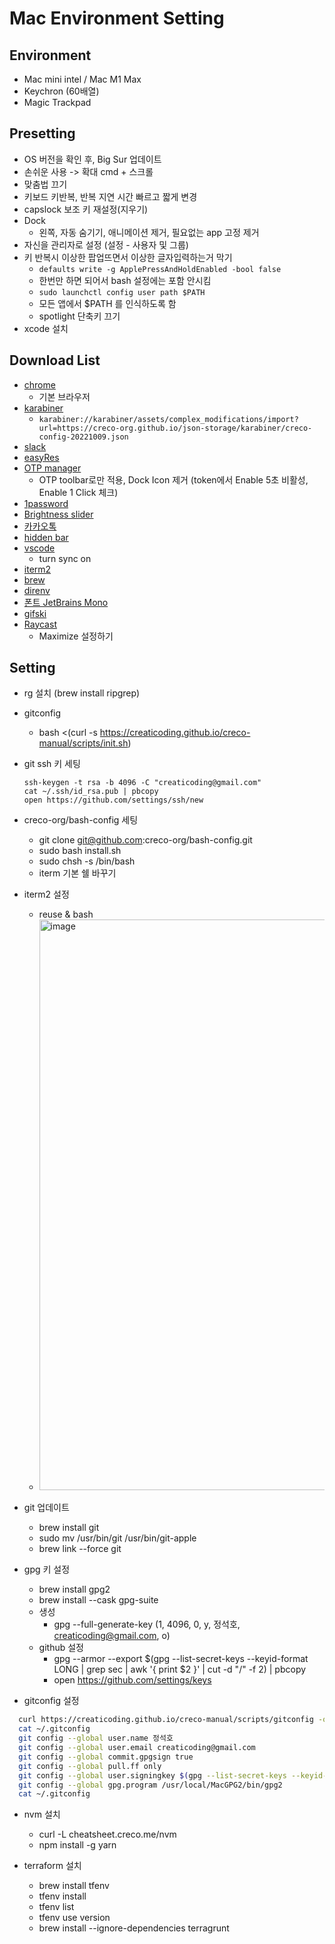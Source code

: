 # Mac Environment Setting

## Environment

- Mac mini intel / Mac M1 Max
- Keychron (60배열)
- Magic Trackpad

## Presetting

- OS 버전을 확인 후, Big Sur 업데이트
- 손쉬운 사용 -> 확대 cmd + 스크롤
- 맞춤법 끄기
- 키보드 키반복, 반복 지연 시간 빠르고 짧게 변경
- capslock 보조 키 재설정(지우기)
- Dock 
  - 왼쪽, 자동 숨기기, 애니메이션 제거, 필요없는 app 고정 제거
- 자신을 관리자로 설정 (설정 - 사용자 및 그룹)
- 키 반복시 이상한 팝업뜨면서 이상한 글자입력하는거 막기
  - `defaults write -g ApplePressAndHoldEnabled -bool false`
  - 한번만 하면 되어서 bash 설정에는 포함 안시킴
  - `sudo launchctl config user path $PATH`
  - 모든 앱에서 $PATH 를 인식하도록 함
  - spotlight 단축키 끄기
- xcode 설치

## Download List

- [chrome](https://www.google.co.kr/chrome)
  - 기본 브라우저
- [karabiner](https://karabiner-elements.pqrs.org)
  - `karabiner://karabiner/assets/complex_modifications/import?url=https://creco-org.github.io/json-storage/karabiner/creco-config-20221009.json`
- [slack](https://slack.com/intl/ko-kr/downloads/mac)
- [easyRes](https://apps.apple.com/kr/app/easyres/id688211836?mt=120)
- [OTP manager](https://apps.apple.com/us/app/otp-manager/id928941247)
  - OTP toolbar로만 적용, Dock Icon 제거 (token에서 Enable 5초 비활성, Enable 1 Click 체크)
- [1password](https://1password.com/product/mac/)
- [Brightness slider](https://apps.apple.com/kr/app/brightness-slider/id456624497?mt=12)
- [카카오톡](https://apps.apple.com/kr/app/%EC%B9%B4%EC%B9%B4%EC%98%A4%ED%86%A1/id869223134?mt=12)
- [hidden bar](https://apps.apple.com/kr/app/hidden-bar/id1452453066?mt=12)
- [vscode](https://code.visualstudio.com/download)
  - turn sync on
- [iterm2](https://iterm2.com/)
- [brew](https://brew.sh/)
- [direnv](https://formulae.brew.sh/formula/direnv#default)
- [폰트 JetBrains Mono](https://www.jetbrains.com/ko-kr/lp/mono/)
- [gifski](https://gif.ski/)
- [Raycast](https://www.raycast.com/)
  - Maximize 설정하기

## Setting

- rg 설치 (brew install ripgrep)

- gitconfig
  - bash <(curl -s https://creaticoding.github.io/creco-manual/scripts/init.sh)

- git ssh 키 세팅

  ```
  ssh-keygen -t rsa -b 4096 -C "creaticoding@gmail.com"
  cat ~/.ssh/id_rsa.pub | pbcopy
  open https://github.com/settings/ssh/new
  ```

- creco-org/bash-config 세팅
  - git clone git@github.com:creco-org/bash-config.git
  - sudo bash install.sh
  - sudo chsh -s /bin/bash
  - iterm 기본 쉘 바꾸기

- iterm2 설정
  - reuse & bash
  - <img width="913" alt="image" src="https://user-images.githubusercontent.com/33514304/187356256-74bc92d4-be45-4c05-9122-9fffd8ec8a26.png">


- git 업데이트
  - brew install git
  - sudo mv /usr/bin/git /usr/bin/git-apple
  - brew link --force git
  
- gpg 키 설정
  - brew install gpg2
  - brew install --cask gpg-suite
  - 생성
    - gpg --full-generate-key (1, 4096, 0, y, 정석호, creaticoding@gmail.com, o)
  - github 설정
    - gpg --armor --export  $(gpg --list-secret-keys --keyid-format LONG | grep sec | awk '{ print $2 }' | cut -d "/" -f 2) | pbcopy
    - open https://github.com/settings/keys

- gitconfig 설정

```bash
  curl https://creaticoding.github.io/creco-manual/scripts/gitconfig -o .gitconfig
  cat ~/.gitconfig
  git config --global user.name 정석호
  git config --global user.email creaticoding@gmail.com
  git config --global commit.gpgsign true
  git config --global pull.ff only
  git config --global user.signingkey $(gpg --list-secret-keys --keyid-format LONG | grep sec | awk '{ print $2 }' | cut -d "/" -f 2)
  git config --global gpg.program /usr/local/MacGPG2/bin/gpg2
  cat ~/.gitconfig
```

- nvm 설치
  - curl -L cheatsheet.creco.me/nvm
  - npm install -g yarn

- terraform 설치
  - brew install tfenv
  - tfenv install
  - tfenv list
  - tfenv use version
  - brew install --ignore-dependencies terragrunt


